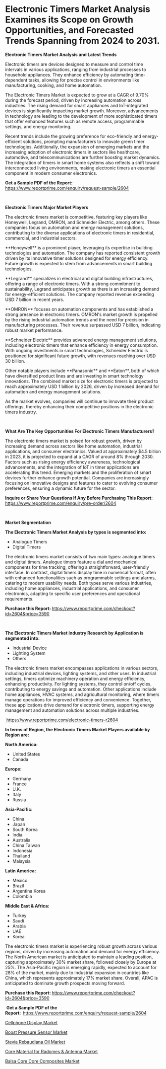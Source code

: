<p><h1>Electronic Timers Market Analysis Examines its Scope on Growth Opportunities, and Forecasted Trends Spanning from 2024 to 2031.</h1></p><p><strong>Electronic Timers Market Analysis and Latest Trends</strong></p>
<p><p>Electronic timers are devices designed to measure and control time intervals in various applications, ranging from industrial processes to household appliances. They enhance efficiency by automating time-dependent tasks, allowing for precise control in environments like manufacturing, cooking, and home automation.</p><p>The Electronic Timers Market is expected to grow at a CAGR of 9.70% during the forecast period, driven by increasing automation across industries. The rising demand for smart appliances and IoT-integrated devices is significantly impacting market growth. Moreover, advancements in technology are leading to the development of more sophisticated timers that offer enhanced features such as remote access, programmable settings, and energy monitoring.</p><p>Recent trends include the growing preference for eco-friendly and energy-efficient solutions, prompting manufacturers to innovate green timer technologies. Additionally, the expansion of emerging markets and the increasing adoption of electronic timers in sectors like healthcare, automotive, and telecommunications are further boosting market dynamics. The integration of timers in smart home systems also reflects a shift toward interconnected living environments, making electronic timers an essential component in modern consumer electronics.</p></p>
<p><strong>Get a Sample PDF of the Report:&nbsp;</strong> <a href="https://www.reportprime.com/enquiry/request-sample/2604?utm_campaign=1110&utm_medium=2&utm_source=Github&utm_content=ia&utm_term=10102024&utm_id=electronic-timers">https://www.reportprime.com/enquiry/request-sample/2604</a></p>
<p>&nbsp;</p>
<p><strong>Electronic Timers Major Market Players</strong></p>
<p><p>The electronic timers market is competitive, featuring key players like Honeywell, Legrand, OMRON, and Schneider Electric, among others. These companies focus on automation and energy management solutions, contributing to the diverse applications of electronic timers in residential, commercial, and industrial sectors.</p><p>**Honeywell** is a prominent player, leveraging its expertise in building technologies and automation. The company has reported consistent growth driven by its innovative timer solutions designed for energy efficiency. Future growth is expected to stem from advancements in smart building technologies.</p><p>**Legrand** specializes in electrical and digital building infrastructures, offering a range of electronic timers. With a strong commitment to sustainability, Legrand anticipates growth as there is an increasing demand for energy-efficient solutions. The company reported revenue exceeding USD 7 billion in recent years.</p><p>**OMRON** focuses on automation components and has established a strong presence in electronic timers. OMRON's market growth is propelled by the rising industrial automation trends and the need for precision in manufacturing processes. Their revenue surpassed USD 7 billion, indicating robust market performance.</p><p>**Schneider Electric** provides advanced energy management solutions, including electronic timers that enhance efficiency in energy consumption. With ongoing investments in smart technologies, Schneider Electric is positioned for significant future growth, with revenues reaching over USD 30 billion.</p><p>Other notable players include **Panasonic** and **Eaton**, both of which have diversified product lines and are investing in smart technology innovations. The combined market size for electronic timers is projected to reach approximately USD 1 billion by 2026, driven by increased demand for automation and energy management solutions.</p><p>As the market evolves, companies will continue to innovate their product offerings, thereby enhancing their competitive positions in the electronic timers industry.</p></p>
<p>&nbsp;</p>
<p><strong>What Are The Key Opportunities For Electronic Timers Manufacturers?</strong></p>
<p><p>The electronic timers market is poised for robust growth, driven by increasing demand across sectors like home automation, industrial applications, and consumer electronics. Valued at approximately $4.5 billion in 2023, it is projected to expand at a CAGR of around 8% through 2030. Factors such as rising energy efficiency awareness, technological advancements, and the integration of IoT in timer applications are accelerating this trend. Emerging markets and the proliferation of smart devices further enhance growth potential. Companies are increasingly focusing on innovative designs and features to cater to evolving consumer preferences, ensuring a dynamic future for the sector.</p></p>
<p><strong>Inquire or Share Your Questions If Any Before Purchasing This Report:</strong> <a href="https://www.reportprime.com/enquiry/pre-order/2604?utm_campaign=1110&utm_medium=2&utm_source=Github&utm_content=ia&utm_term=10102024&utm_id=electronic-timers">https://www.reportprime.com/enquiry/pre-order/2604</a></p>
<p>&nbsp;</p>
<p><strong>Market Segmentation</strong></p>
<p><strong>The Electronic Timers Market Analysis by types is segmented into:</strong></p>
<p><ul><li>Analogue Timers</li><li>Digital Timers</li></ul></p>
<p><p>The electronic timers market consists of two main types: analogue timers and digital timers. Analogue timers feature a dial and mechanical components for time tracking, offering a straightforward, user-friendly interface. In contrast, digital timers display time in numerical format, often with enhanced functionalities such as programmable settings and alarms, catering to modern usability needs. Both types serve various industries, including home appliances, industrial applications, and consumer electronics, adapting to specific user preferences and operational requirements.</p></p>
<p><strong>Purchase this Report:&nbsp;</strong><a href="https://www.reportprime.com/checkout?id=2604&price=3590&utm_campaign=1110&utm_medium=2&utm_source=Github&utm_content=ia&utm_term=10102024&utm_id=electronic-timers">https://www.reportprime.com/checkout?id=2604&price=3590</a></p>
<p>&nbsp;</p>
<p><strong>The Electronic Timers Market Industry Research by Application is segmented into:</strong></p>
<p><ul><li>Industrial Device</li><li>Lighting System</li><li>Others</li></ul></p>
<p><p>The electronic timers market encompasses applications in various sectors, including industrial devices, lighting systems, and other uses. In industrial settings, timers optimize machinery operation and energy efficiency, enhancing productivity. For lighting systems, they control on/off cycles, contributing to energy savings and automation. Other applications include home appliances, HVAC systems, and agricultural monitoring, where timers manage operations for improved efficiency and convenience. Together, these applications drive demand for electronic timers, supporting energy management and automation solutions across multiple industries.</p></p>
<p><a href="https://www.reportprime.com/electronic-timers-r2604?utm_campaign=1110&utm_medium=2&utm_source=Github&utm_content=ia&utm_term=10102024&utm_id=electronic-timers">&nbsp;https://www.reportprime.com/electronic-timers-r2604</a></p>
<p><strong>In terms of Region, the Electronic Timers Market Players available by Region are:</strong></p>
<p>
    <p> <strong> North America: </strong>
        <ul>
            <li>United States</li>
            <li>Canada</li>
        </ul>
        </p> 
    <p> <strong> Europe: </strong>
        <ul>
            <li>Germany</li>
            <li>France</li>
            <li>U.K.</li>
            <li>Italy</li>
            <li>Russia</li>
        </ul>
        </p> 
    <p> <strong> Asia-Pacific: </strong>
        <ul>
            <li>China</li>
            <li>Japan</li>
            <li>South Korea</li>
            <li>India</li>
            <li>Australia</li>
            <li>China Taiwan</li>
            <li>Indonesia</li>
            <li>Thailand</li>
            <li>Malaysia</li>
        </ul>
        </p> 
    <p> <strong> Latin America: </strong>
        <ul>
            <li>Mexico</li>
            <li>Brazil</li>
            <li>Argentina Korea</li>
            <li>Colombia</li>
        </ul>
        </p> 
    <p> <strong> Middle East & Africa: </strong>
        <ul>
            <li>Turkey</li>
            <li>Saudi</li>
            <li>Arabia</li>
            <li>UAE</li>
            <li>Korea</li>
        </ul>
    </p>
    </p>
<p><p>The electronic timers market is experiencing robust growth across various regions, driven by increasing automation and demand for energy efficiency. The North American market is anticipated to maintain a leading position, capturing approximately 30% market share, followed closely by Europe at 25%. The Asia-Pacific region is emerging rapidly, expected to account for 28% of the market, mainly due to industrial expansion in countries like China, which represents approximately 17% market share. Overall, APAC is anticipated to dominate growth prospects moving forward.</p></p>
<p><strong>Purchase this Report: </strong><a href="https://www.reportprime.com/checkout?id=2604&price=3590&utm_campaign=1110&utm_medium=2&utm_source=Github&utm_content=ia&utm_term=10102024&utm_id=electronic-timers">https://www.reportprime.com/checkout?id=2604&price=3590</a></p>
<p>&nbsp;<strong>Get a Sample PDF of the Report:&nbsp;&nbsp;</strong><a href="https://www.reportprime.com/enquiry/request-sample/2604?utm_campaign=1110&utm_medium=2&utm_source=Github&utm_content=ia&utm_term=10102024&utm_id=electronic-timers">https://www.reportprime.com/enquiry/request-sample/2604</a></p>
<p><strong></strong></p>
<p><p><a href="https://github.com/benjigwozdzus/Market-Research-Report-List-1/blob/main/cellphone-display-market.md?utm_campaign=1110&utm_medium=2&utm_source=Github&utm_content=ia&utm_term=10102024&utm_id=electronic-timers">Cellphone Display Market</a></p><p><a href="https://github.com/vitacbq/Market-Research-Report-List-1/blob/main/boost-pressure-sensor-market.md?utm_campaign=1110&utm_medium=2&utm_source=Github&utm_content=ia&utm_term=10102024&utm_id=electronic-timers">Boost Pressure Sensor Market</a></p><p><a href="https://issuu.com/reportprime-2/docs/stevia-rebaudiana-oil-market-size-2_dc2a5ad2734032?utm_campaign=1110&utm_medium=2&utm_source=Github&utm_content=ia&utm_term=10102024&utm_id=electronic-timers">Stevia Rebaudiana Oil Market</a></p><p><a href="https://www.linkedin.com/pulse/trends-global-core-material-radomes-antenna-market-forecast-wysye?utm_campaign=1110&utm_medium=2&utm_source=Github&utm_content=ia&utm_term=10102024&utm_id=electronic-timers">Core Material for Radomes & Antenna Market</a></p><p><a href="https://www.linkedin.com/pulse/balsa-core-composites-market-evolution-global-trends-xxndf?utm_campaign=1110&utm_medium=2&utm_source=Github&utm_content=ia&utm_term=10102024&utm_id=electronic-timers">Balsa Core Core Composites Market</a></p></p>